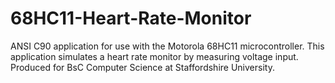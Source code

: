 # 68HC11-Heart-Rate-Monitor
ANSI C90 application for use with the Motorola 68HC11 microcontroller.
This application simulates a heart rate monitor by measuring voltage input.
Produced for BsC Computer Science at Staffordshire University.
